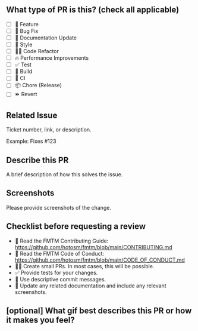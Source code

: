 ## What type of PR is this? (check all applicable)

- [ ] 🍕 Feature
- [ ] 🐛 Bug Fix
- [ ] 📝 Documentation Update
- [ ] 🎨 Style
- [ ] 🧑‍💻 Code Refactor
- [ ] 🔥 Performance Improvements
- [ ] ✅ Test
- [ ] 🤖 Build
- [ ] 🔁 CI
- [ ] 📦 Chore (Release)
- [ ] ⏩ Revert

## Related Issue

Ticket number, link, or description.

Example: Fixes #123

## Describe this PR

A brief description of how this solves the issue.

## Screenshots

Please provide screenshots of the change.

## Checklist before requesting a review

- 📖 Read the FMTM Contributing Guide: <https://github.com/hotosm/fmtm/blob/main/CONTRIBUTING.md>
- 📖 Read the FMTM Code of Conduct: <https://github.com/hotosm/fmtm/blob/main/CODE_OF_CONDUCT.md>
- 👷‍♀️ Create small PRs. In most cases, this will be possible.
- ✅ Provide tests for your changes.
- 📝 Use descriptive commit messages.
- 📗 Update any related documentation and include any relevant screenshots.

## [optional] What gif best describes this PR or how it makes you feel?
